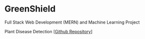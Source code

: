# GreenShield

Full Stack Web Development (MERN) and Machine Learning Project

Plant Disease Detection [[Github Repository](https://github.com/DixitAkhilesh/plant-disease-detection)]